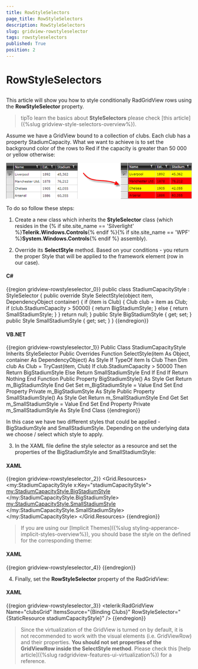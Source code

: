 ```yaml
---
title: RowStyleSelectors
page_title: RowStyleSelectors
description: RowStyleSelectors
slug: gridview-rowstyleselector
tags: rowstyleselectors
published: True
position: 2
---
```


# RowStyleSelectors



## 

This article will show you how to style conditionally RadGridView rows using the __RowStyleSelector__ property.
		

>tipTo learn the basics about __StyleSelectors__ please check [this article]({%slug gridview-style-selectors-overview%}).
		  

Assume we have a GridView bound to a collection of clubs. Each club has a property StadiumCapacity. What we want to achieve is to set the background color of the rows to Red if the capacity is greater than 50 000 or yellow otherwise:
		

![](images/gridview_rowstyleselector.png)



To do so follow these steps:

1. Create a new class which inherits the __StyleSelector__ class (which resides in the 
        {% if site.site_name == 'Silverlight' %}__Telerik.Windows.Controls__{% endif %}{% if site.site_name == 'WPF' %}__System.Windows.Controls__{% endif %}
          assembly).

2. Override its __SelectStyle__ method. Based on your conditions - you return the proper Style that will be applied to the framework element (row in our case).

#### __C#__

{{region gridview-rowstyleselector_0}}
	public class StadiumCapacityStyle : StyleSelector
	{
	 public override Style SelectStyle(object item, DependencyObject container)
	 {
	  if (item is Club)
	  {
	   Club club = item as Club;
	   if (club.StadiumCapacity > 50000)
	   {
	    return BigStadiumStyle;
	   }
	   else
	   {
	    return SmallStadiumStyle;
	   }
	  }
	  return null;
	 }
	 public Style BigStadiumStyle { get; set; }
	 public Style SmallStadiumStyle { get; set; }
	}
	{{endregion}}



#### __VB.NET__

{{region gridview-rowstyleselector_1}}
	Public Class StadiumCapacityStyle
	 Inherits StyleSelector
	 Public Overrides Function SelectStyle(item As Object, container As DependencyObject) As Style
	  If TypeOf item Is Club Then
	   Dim club As Club = TryCast(item, Club)
	   If club.StadiumCapacity > 50000 Then
	    Return BigStadiumStyle
	   Else
	    Return SmallStadiumStyle
	   End If
	  End If
	  Return Nothing
	 End Function
	 Public Property BigStadiumStyle() As Style
	  Get
	   Return m_BigStadiumStyle
	  End Get
	  Set
	   m_BigStadiumStyle = Value
	  End Set
	 End Property
	 Private m_BigStadiumStyle As Style
	 Public Property SmallStadiumStyle() As Style
	  Get
	   Return m_SmallStadiumStyle
	  End Get
	  Set
	   m_SmallStadiumStyle = Value
	  End Set
	 End Property
	 Private m_SmallStadiumStyle As Style
	End Class
	{{endregion}}



In this case we have two different styles that could be applied - BigStadiumStyle and SmallStadiumStyle. Depending on the underlying data we choose / select which style to apply.

3. In the XAML file define the style selector as a resource and set the properties of the BigStadiumStyle and SmallStadiumStyle:

#### __XAML__

{{region gridview-rowstyleselector_2}}
	<Grid.Resources>
	    <my:StadiumCapacityStyle x:Key="stadiumCapacityStyle">
	        <my:StadiumCapacityStyle.BigStadiumStyle>
	            <Style TargetType="telerik:GridViewRow">
	                <Setter Property="Background" Value="Red"/>
	            </Style>
	        </my:StadiumCapacityStyle.BigStadiumStyle>
	        <my:StadiumCapacityStyle.SmallStadiumStyle>
	            <Style TargetType="telerik:GridViewRow">
	                <Setter Property="Background" Value="Yellow" />
	            </Style>
	        </my:StadiumCapacityStyle.SmallStadiumStyle>
	    </my:StadiumCapacityStyle>
	</Grid.Resources>
	{{endregion}}





>If you are using our [Implicit Themes]({%slug styling-apperance-implicit-styles-overview%}), you should base the style on the defined for the corresponding theme:
            

#### __XAML__

{{region gridview-rowstyleselector_4}}
	        <Style TargetType="telerik:GridViewRow" BasedOn="{StaticResource GridViewRowStyle}">
	                <Setter Property="Background" Value="Yellow" />
	        </Style>
	{{endregion}}



4. Finally, set the __RowStyleSelector__ property of the RadGridView:

#### __XAML__

{{region gridview-rowstyleselector_3}}
	<telerik:RadGridView Name="clubsGrid" 
	                     ItemsSource="{Binding Clubs}"
	                     RowStyleSelector="{StaticResource stadiumCapacityStyle}" />
	{{endregion}}





>Since the virtualization of the GridView is turned on by default, it is not recommended to work with the visual elements (i.e. GridViewRow) and their properties. __You should not set properties of the GridViewRow inside the SelectStyle method__. Please check this [help article]({%slug radgridview-features-ui-virtualization%}) for a reference.
		  
